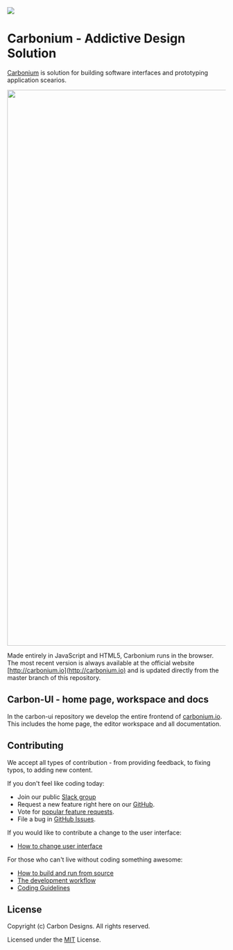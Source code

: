 <img src="https://carbonproject.visualstudio.com/_apis/public/build/definitions/97eb78ba-a4c2-454d-8939-441ef92e1bdc/4/badge"/>

# Carbonium - Addictive Design Solution

[Carbonium](http://carbonium.io) is solution for building software interfaces and prototyping application scearios.

<p align="center">
<img width="1278" alt="Carbonium in action" src="https://cloud.githubusercontent.com/assets/27830024/26562361/fa98c41e-44c5-11e7-968f-6835ccade858.png">
</p>

Made entirely in JavaScript and HTML5, Carbonium runs in the browser. The most recent version is always available at the official website [http://carbonium.io](http://carbonium.io) and is updated directly from the master branch of this repository.

## Carbon-UI - home page, workspace and docs

In the carbon-ui repository we develop the entire frontend of [carbonium.io](http://carbonium.io). This includes the home page, the editor workspace and all documentation.

## Contributing

We accept all types of contribution - from providing feedback, to fixing typos, to adding new content.

If you don't feel like coding today:
* Join our public [Slack group](https://carboniumteam.slack.com/signup)
* Request a new feature right here on our [GitHub](https://github.com/CarbonDesigns/carbon-ui/issues?q=is%3Aopen+is%3Aissue+label%3Afeature-request+sort%3Areactions-%2B1-desc).
* Vote for [popular feature requests](https://github.com/CarbonDesigns/carbon-ui/issues?q=is%3Aopen+is%3Aissue+label%3Afeature-request+sort%3Areactions-%2B1-desc).
* File a bug in [GitHub Issues](https://github.com/CarbonDesigns/carbon-ui/issues).

If you would like to contribute a change to the user interface:
* [How to change user interface](https://github.com/CarbonDesigns/carbon-ui/wiki/How-to-Contribute#change-user-interface)

For those who can't live without coding something awesome:
* [How to build and run from source](https://github.com/CarbonDesigns/carbon-ui/wiki/How-to-Contribute#build-and-run-from-source)
* [The development workflow](https://github.com/CarbonDesigns/carbon-ui/wiki/How-to-Contribute#development-workflow)
* [Coding Guidelines](https://github.com/CarbonDesigns/carbon-ui/wiki/Coding-Guidelines)

## License

Copyright (c) Carbon Designs. All rights reserved.

Licensed under the [MIT](https://github.com/CarbonDesigns/carbon-ui/blob/master/LICENSE) License.